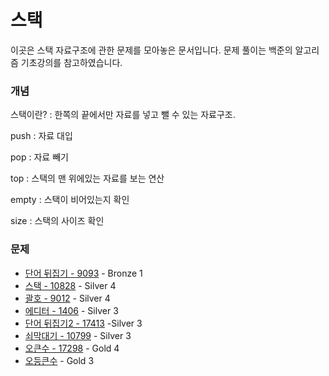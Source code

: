 # 스택

이곳은 스택 자료구조에 관한 문제를 모아놓은 문서입니다. 문제 풀이는 백준의 알고리즘 기초강의를 참고하였습니다.


### 개념

스택이란? : 한쪽의 끝에서만 자료를 넣고 뺄 수 있는 자료구조.

push : 자료 대입

pop : 자료 빼기

top : 스택의 맨 위에있는 자료를 보는 연산

empty : 스택이 비어있는지 확인

size : 스택의 사이즈 확인

### 문제

- [단어 뒤집기 - 9093](./단어뒤집기) - Bronze 1
- [스택 - 10828](./stack) - Silver 4
- [괄호 - 9012](./괄호) - Silver 4
- [에디터 - 1406](./에디터) - Silver 3
- [단어 뒤집기2 - 17413](./단어뒤집기2) -Silver 3
- [쇠막대기 - 10799](./쇠막대기) - Silver 3
- [오큰수 - 17298](./오큰수) - Gold 4
- [오등큰수](./오등큰수) - Gold 3